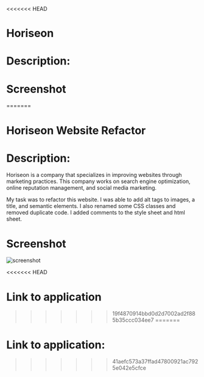 <<<<<<< HEAD
# Horiseon 

# Description: 

# Screenshot

=======
# Horiseon Website Refactor 

# Description: 
Horiseon is a company that specializes in improving websites through marketing practices.  This company works on search engine optimization, online reputation management, and social media marketing.  

My task was to refactor this website.  I was able to add alt tags to images, a title, and semantic elements.  I also renamed some CSS classes and removed duplicate code.  I added comments to the style sheet and html sheet.  

# Screenshot
![screenshot](https://user-images.githubusercontent.com/93060262/140241612-e2940e25-03cd-4666-8940-dbf767ec56ad.png)

<<<<<<< HEAD
# Link to application
>>>>>>> 19f4870914bbd0d2d7002ad2f885b35ccc034ee7
=======
# Link to application:
>>>>>>> 41aefc573a37ffad47800921ac7925e042e5cfce
